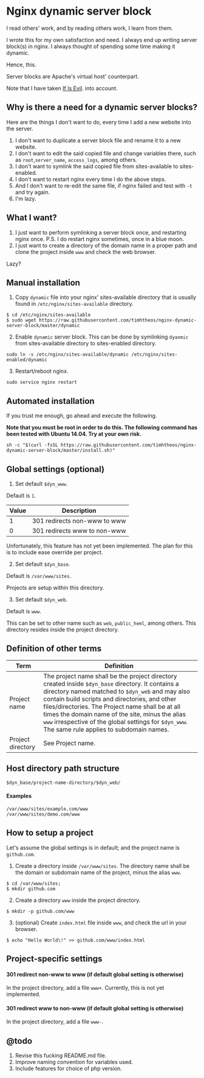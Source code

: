 # Nginx dynamic server block

I read others' work, and by reading others work, I learn from them.

I wrote this for my own satisfaction and need.  I always end up writing server
block(s) in nginx. I always thought of spending some time making it dynamic.

Hence, this.

Server blocks are Apache's virtual host' counterpart.

Note that I have taken
[If Is Evil](https://www.nginx.com/resources/wiki/start/topics/depth/ifisevil/).
into account.

## Why is there a need for a dynamic server blocks?

Here are the things I don't want to do, every time I add a new website into the
server.

1. I don't want to duplicate a server block file and rename it to a new website.
2. I don't want to edit the said copied file and change variables there, such as
`root`,`server_name`, `access_logs`, among others.
3. I don't want to symlink the said copied file from sites-available to
sites-enabled.
4. I don't want to restart nginx every time I do the above steps.
5. And I don't want to re-edit the same file, if nginx failed and test with `-t`
and try again.
6. I'm lazy.

## What I want?

1. I just want to perform symlinking a server block once, and restarting nginx
once. P.S. I do restart nginx sometimes, once in a blue moon.
2. I just want to create a directory of the domain name in a proper path and
clone the project inside `www` and check the web browser.

Lazy?

## Manual installation

1. Copy `dynamic` file into your nginx' sites-available directory that is usually
found in `/etc/nginx/sites-available` directory.

  ```
  $ cd /etc/nginx/sites-available
  $ sudo wget https://raw.githubusercontent.com/timhtheos/nginx-dynamic-server-block/master/dynamic
  ```

2. Enable `dynamic` server block. This can be done by symlinking `dyanmic` from
sites-available directory to sites-enabled directory.

  ```
  sudo ln -s /etc/nginx/sites-available/dynamic /etc/nginx/sites-enabled/dynamic
  ```

3. Restart/reboot nginx.

  ```
  sudo service nginx restart
  ```

## Automated installation

If you trust me enough, go ahead and execute the following.

**Note that you must be root in order to do this. The following command has been
tested with Ubuntu 14.04. Try at your own risk.**

```
sh -c "$(curl -fsSL https://raw.githubusercontent.com/timhtheos/nginx-dynamic-server-block/master/install.sh)"
```

## Global settings (optional)

1. Set default `$dyn_www`.

  Default is `1`.

  | Value | Description                  |
  |-------|------------------------------|
  | 1     | 301 redirects non-www to www |
  | 0     | 301 redirects www to non-www |

  Unfortunately, this feature has not yet been implemented.  The plan for this is
  to include ease override per project.

2. Set default `$dyn_base`.

  Default is `/var/www/sites`.

  Projects are setup within this directory.

3. Set default `$dyn_web`.

  Default is `www`.

  This can be set to other name such as `web`, `public_heml`, among others. This
  directory resides inside the project directory.

## Definition of other terms

| Term | Definition |
|---|---|
| Project name | The project name shall be the project directory created inside `$dyn_base` directory. It contains a directory named matched to `$dyn_web` and may also contain build scripts and directories, and other files/directories. The Project name shall be at all times the domain name of the site, minus the alias `www` irrespective of the global settings for `$dyn_www`.  The same rule applies to subdomain names. |
| Project directory | See Project name. |

## Host directory path structure

```
$dyn_base/project-name-directory/$dyn_web/
```

#### Examples

```
/var/www/sites/example.com/www
/var/www/sites/demo.com/www
```

## How to setup a project

Let's assume the global settings is in default; and the project name is
`github.com`.

1. Create a directory inside `/var/www/sites`. The directory name shall be the
domain or subdomain name of the project, minus the alias `www`.

  ```
  $ cd /var/www/sites;
  $ mkdir github.com
  ```

2. Create a directory `www` inside the project directory.

  ```
  $ mkdir -p github.com/www
  ```

3. (optional) Create `index.html` file inside `www`, and check the url in your
browser.

  ```
  $ echo "Hello World\!" >> github.com/www/index.html
  ```

## Project-specific settings

#### 301 redirect non-www to www (if default global setting is otherwise)

  In the project directory, add a file `www+`.  Currently, this is not yet
  implemented.

#### 301 redirect www to non-www (if default global setting is otherwise)

  In the project directory, add a file `www-`.

## @todo

1. Revise this fucking README.md file.
2. Improve naming convention for variables used.
3. Include features for choice of php version.
